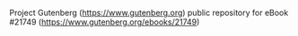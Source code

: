 Project Gutenberg (https://www.gutenberg.org) public repository for eBook #21749 (https://www.gutenberg.org/ebooks/21749)
